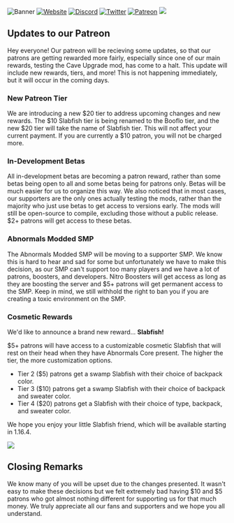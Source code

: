 ![Banner](https://i.imgur.com/7DZAqGc.png)
[![Website](https://bit.ly/abnormalswebbadge)](https://minecraftabnormals.com/)
[![Discord](https://img.shields.io/discord/650003402218274816?label=&color=014980&labelColor=537DB5&style=for-the-badge&logo=Discord&logoColor=DDE4EF)](https://discord.gg/zADvTSy)
[![Twitter](https://img.shields.io/twitter/follow/teamabnormals?label=&color=014980&labelColor=537DB5&style=for-the-badge&logo=Twitter&logoColor=DDE4EF)](https://twitter.com/teamabnormals)
[![Patreon](https://img.shields.io/endpoint?label=&color=014980&labelColor=537DB5&style=for-the-badge&logo=Patreon&logoColor=DDE4EF&url=https://shieldsio-patreon.vercel.app/api/?username=minecraftabnormals&type=patrons)](https://patreon.com/minecraftabnormals)
![](https://i.imgur.com/U7uo5Va.png)
## Updates to our Patreon
Hey everyone! Our patreon will be recieving some updates, so that our patrons are getting rewarded more fairly, especially since one of our main rewards, testing the Cave Upgrade mod, has come to a halt. This update will include new rewards, tiers, and more! This is not happening immediately, but it will occur in the coming days.
### New Patreon Tier
We are introducing a new $20 tier to address upcoming changes and new rewards. The $10 Slabfish tier is being renamed to the Booflo tier, and the new $20 tier will take the name of Slabfish tier. This will not affect your current payment. If you are currently a $10 patron, you will not be charged more.

### In-Development Betas
All in-development betas are becoming a patron reward, rather than some betas being open to all and some betas being for patrons only. Betas will be much easier for us to organize this way. We also noticed that in most cases, our supporters are the only ones actually testing the mods, rather than the majority who just use betas to get access to versions early. The mods will still be open-source to compile, excluding those without a public release. $2+ patrons will get access to these betas.

### Abnormals Modded SMP
The Abnormals Modded SMP will be moving to a supporter SMP. We know this is hard to hear and sad for some but unfortunately we have to make this decision, as our SMP can't support too many players and we have a lot of patrons, boosters, and developers. Nitro Boosters will get access as long as they are boosting the server and $5+ patrons will get permanent access to the SMP. Keep in mind, we still withhold the right to ban you if you are creating a toxic environment on the SMP.

### Cosmetic Rewards
We'd like to announce a brand new reward... **Slabfish!**

$5+ patrons will have access to a customizable cosmetic Slabfish that will rest on their head when they have Abnormals Core present. The higher the tier, the more customization options.
* Tier 2 ($5) patrons get a swamp Slabfish with their choice of backpack color.
* Tier 3 ($10) patrons get a swamp Slabfish with their choice of backpack and sweater color.
* Tier 4 ($20) patrons get a Slabfish with their choice of type, backpack, and sweater color.

We hope you enjoy your little Slabfish friend, which will be available starting in 1.16.4.

![](https://i.imgur.com/U7uo5Va.png)

## Closing Remarks
We know many of you will be upset due to the changes presented. It wasn't easy to make these decisions but we felt extremely bad having $10 and $5 patrons who got almost nothing different for supporting us for that much money. We truly appreciate all our fans and supporters and we hope you all understand.
